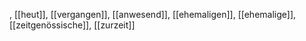 , [[heut]], [[vergangen]], [[anwesend]], [[ehemaligen]], [[ehemalige]], [[zeitgenössische]], [[zurzeit]]